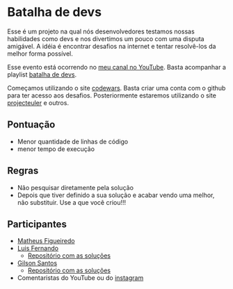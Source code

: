 # Batalha de devs

Esse é um projeto na qual nós desenvolvedores testamos nossas habilidades como devs e nos divertimos um pouco com uma disputa amigável.
A idéia é encontrar desafios na internet e tentar resolvê-los da melhor forma possível.

Esse evento está ocorrendo no [meu canal no YouTube](https://www.youtube.com/channel/UChuEARzsnTTsoUYDkQuz4VA?view_as=subscriber). Basta acompanhar a playlist [batalha de devs](https://www.youtube.com/playlist?list=PLYwMNc6LhX89D5NryyIrxTC_Gp4P1yC9v).

Começamos utilizando o site [codewars](https://www.codewars.com/). Basta criar uma conta com o github para ter acesso aos desafios.
Posteriormente estaremos utilizando o site [projecteuler](https://projecteuler.net/) e outros.

## Pontuação

- Menor quantidade de linhas de código
- menor tempo de execução

## Regras

- Não pesquisar diretamente pela solução
- Depois que tiver definido a sua solução e acabar vendo uma melhor, não substituir. Use a que você criou!!!

## Participantes
- [Matheus Figueiredo](https://github.com/matheusF23)
- [Luis Fernando](https://gitlab.com/FernandoDeOliveira)
  - [Repositório com as soluções](https://gitlab.com/FernandoDeOliveira/batalha-de-devs)
- [Gilson Santos](https://github.com/gilsonsantos03)
  - [Repositório com as soluções](https://github.com/gilsonsantos03/batalha-de-devs)
- Comentaristas do YouTube ou do [instagram](https://www.instagram.com/labdomatheus/)
